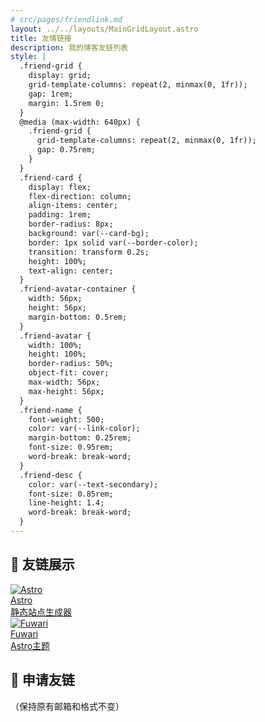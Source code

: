 ```yaml
---
# src/pages/friendlink.md
layout: ../../layouts/MainGridLayout.astro
title: 友情链接
description: 我的博客友链列表
style: |
  .friend-grid {
    display: grid;
    grid-template-columns: repeat(2, minmax(0, 1fr));
    gap: 1rem;
    margin: 1.5rem 0;
  }
  @media (max-width: 640px) {
    .friend-grid {
      grid-template-columns: repeat(2, minmax(0, 1fr));
      gap: 0.75rem;
    }
  }
  .friend-card {
    display: flex;
    flex-direction: column;
    align-items: center;
    padding: 1rem;
    border-radius: 8px;
    background: var(--card-bg);
    border: 1px solid var(--border-color);
    transition: transform 0.2s;
    height: 100%;
    text-align: center;
  }
  .friend-avatar-container {
    width: 56px;
    height: 56px;
    margin-bottom: 0.5rem;
  }
  .friend-avatar {
    width: 100%;
    height: 100%;
    border-radius: 50%;
    object-fit: cover;
    max-width: 56px;
    max-height: 56px;
  }
  .friend-name {
    font-weight: 500;
    color: var(--link-color);
    margin-bottom: 0.25rem;
    font-size: 0.95rem;
    word-break: break-word;
  }
  .friend-desc {
    color: var(--text-secondary);
    font-size: 0.85rem;
    line-height: 1.4;
    word-break: break-word;
  }
---
```


## 🎯 友链展示

<div class="friend-grid">
  <!-- 友链卡片1 -->
  <a href="https://astro.build" target="_blank" rel="noopener" class="friend-card">
    <div class="friend-avatar-container">
      <img class="friend-avatar" src="https://astro.build/favicon.svg" alt="Astro">
    </div>
    <div class="friend-name">Astro</div>
    <div class="friend-desc">静态站点生成器</div>
  </a>

  <!-- 友链卡片2 -->
  <a href="https://github.com/saicaca/fuwari" target="_blank" rel="noopener" class="friend-card">
    <div class="friend-avatar-container">
      <img class="friend-avatar" src="https://github.githubassets.com/favicons/favicon.png" alt="Fuwari">
    </div>
    <div class="friend-name">Fuwari</div>
    <div class="friend-desc">Astro主题</div>
  </a>
</div>

## 📝 申请友链
（保持原有邮箱和格式不变）